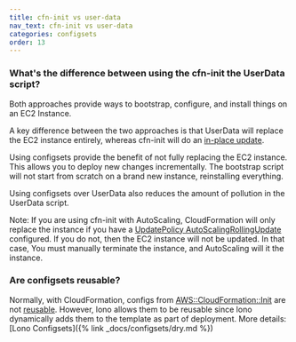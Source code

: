 ```yaml
---
title: cfn-init vs user-data
nav_text: cfn-init vs user-data
categories: configsets
order: 13
---
```


### What's the difference between using the cfn-init the UserData script?

Both approaches provide ways to bootstrap, configure, and install things on an EC2 Instance.

A key difference between the two approaches is that UserData will replace the EC2 instance entirely, whereas cfn-init will do an [in-place update](https://stackoverflow.com/questions/35095950/what-are-the-benefits-of-cfn-init-over-userdata).

Using configsets provide the benefit of not fully replacing the EC2 instance. This allows you to deploy new changes incrementally.  The bootstrap script will not start from scratch on a brand new instance, reinstalling everything.

Using configsets over UserData also reduces the amount of pollution in the UserData script.

Note: If you are using cfn-init with AutoScaling, CloudFormation will only replace the instance if you have a [UpdatePolicy AutoScalingRollingUpdate](https://docs.aws.amazon.com/AWSCloudFormation/latest/UserGuide/aws-attribute-updatepolicy.html#aws-attribute-updatepolicy-examples) configured. If you do not, then the EC2 instance will not be updated. In that case, You must manually terminate the instance, and AutoScaling will it the instance.

### Are configsets reusable?

Normally, with CloudFormation, configs from [AWS::CloudFormation::Init](https://docs.aws.amazon.com/AWSCloudFormation/latest/UserGuide/aws-resource-init.html) are not [reusable](https://stackoverflow.com/questions/27499509/reusing-awscloudformationinit-and-userdata-for-multiple-instances). However, lono allows them to be reusable since lono dynamically adds them to the template as part of deployment. More details: [Lono Configsets]({% link _docs/configsets/dry.md %})
